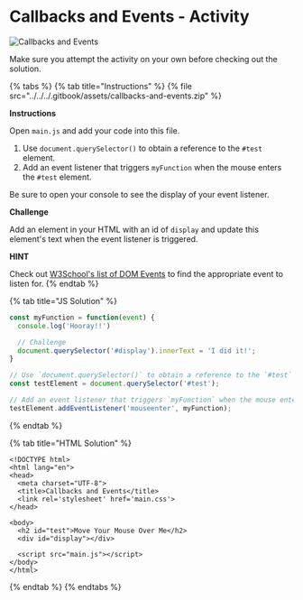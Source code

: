 # Callbacks and Events - Activity

![Callbacks and Events](../../../.gitbook/assets/image%20%284%29.png)

Make sure you attempt the activity on your own before checking out the solution.

{% tabs %}
{% tab title="Instructions" %}
{% file src="../../../.gitbook/assets/callbacks-and-events.zip" %}

**Instructions**

Open `main.js` and add your code into this file.

1. Use `document.querySelector()` to obtain a reference to the `#test` element.
2. Add an event listener that triggers `myFunction` when the mouse enters the `#test` element.

Be sure to open your console to see the display of your event listener.

**Challenge**

Add an element in your HTML with an id of `display` and update this element's text when the event listener is triggered.

**HINT**

Check out [W3School's list of DOM Events](https://www.w3schools.com/jsref/dom_obj_event.asp) to find the appropriate event to listen for.
{% endtab %}

{% tab title="JS Solution" %}
```javascript
const myFunction = function(event) {
  console.log('Hooray!!')

  // Challenge
  document.querySelector('#display').innerText = 'I did it!';
}

// Use `document.querySelector()` to obtain a reference to the `#test` element.
const testElement = document.querySelector('#test');

// Add an event listener that triggers `myFunction` when the mouse enters the `#test` element.
testElement.addEventListener('mouseenter', myFunction);
```
{% endtab %}

{% tab title="HTML Solution" %}
```markup
<!DOCTYPE html>
<html lang="en">
<head>
  <meta charset="UTF-8">
  <title>Callbacks and Events</title>
  <link rel='stylesheet' href='main.css'>
</head>

<body>
  <h2 id="test">Move Your Mouse Over Me</h2>
  <div id="display"></div>

  <script src="main.js"></script>
</body>
</html>
```
{% endtab %}
{% endtabs %}

 

